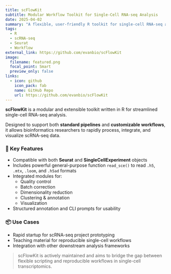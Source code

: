 ```yaml
---
title: scFlowKit
subtitle: Modular Workflow Toolkit for Single-Cell RNA-seq Analysis
date: 2025-04-02
summary: "A flexible, user-friendly R toolkit for single-cell RNA-seq analysis, compatible with Seurat and SingleCellExperiment."
tags:
  - R
  - scRNA-seq
  - Seurat
  - Workflow
external_link: https://github.com/evanbio/scFlowKit
image:
  filename: featured.png
  focal_point: Smart
  preview_only: false
links:
  - icon: github
    icon_pack: fab
    name: GitHub Repo
    url: https://github.com/evanbio/scFlowKit
---
```



**scFlowKit** is a modular and extensible toolkit written in R for streamlined single-cell RNA-seq analysis.

Designed to support both **standard pipelines** and **customizable workflows**, it allows bioinformatics researchers to rapidly process, integrate, and visualize scRNA-seq data.

### 🔧 Key Features

- Compatible with both **Seurat** and **SingleCellExperiment** objects
- Includes powerful general-purpose function `read_sce()` to read `.h5`, `.mtx`, `.loom`, and `.h5ad` formats
- Integrated modules for:
  - Quality control
  - Batch correction
  - Dimensionality reduction
  - Clustering & annotation
  - Visualization
- Structured annotation and CLI prompts for usability

### 📦 Use Cases

- Rapid startup for scRNA-seq project prototyping
- Teaching material for reproducible single-cell workflows
- Integration with other downstream analysis frameworks

> scFlowKit is actively maintained and aims to bridge the gap between flexible scripting and reproducible workflows in single-cell transcriptomics.


<!--more-->
